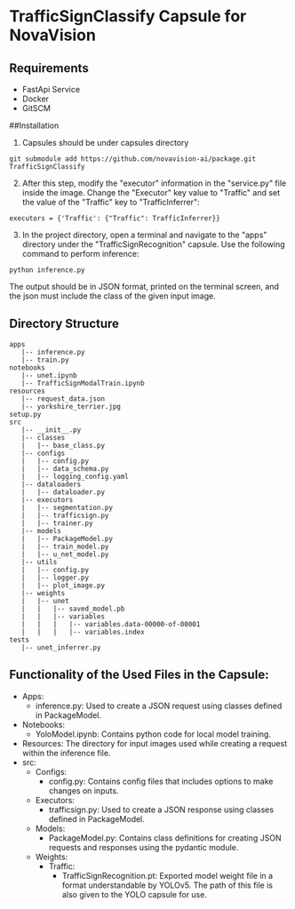 # TrafficSignClassify Capsule for NovaVision

## Requirements
- FastApi Service  
- Docker
- GitSCM

##Installation
1. Capsules should be under capsules directory
```
git submodule add https://github.com/novavision-ai/package.git TrafficSignClassify
```
2. After this step, modify the "executor" information in the "service.py" file inside the image. Change the "Executor" key value to "Traffic" and set the value of the "Traffic" key to "TrafficInferrer":
```
executors = {'Traffic': {"Traffic": TrafficInferrer}}
```
3. In the project directory, open a terminal and navigate to the "apps" directory under the "TrafficSignRecognition" capsule. Use the following command to perform inference:
```
python inference.py
```
The output should be in JSON format, printed on the terminal screen, and the json must include the class of the given input image.


## Directory Structure
```
apps
   |-- inference.py
   |-- train.py
notebooks
   |-- unet.ipynb
   |-- TrafficSignModalTrain.ipynb
resources
   |-- request_data.json
   |-- yorkshire_terrier.jpg
setup.py
src
   |-- __init__.py
   |-- classes
   |   |-- base_class.py
   |-- configs
   |   |-- config.py
   |   |-- data_schema.py
   |   |-- logging_config.yaml
   |-- dataloaders
   |   |-- dataloader.py
   |-- executors
   |   |-- segmentation.py
   |   |-- trafficsign.py
   |   |-- trainer.py
   |-- models
   |   |-- PackageModel.py
   |   |-- train_model.py
   |   |-- u_net_model.py
   |-- utils
   |   |-- config.py
   |   |-- logger.py
   |   |-- plot_image.py
   |-- weights
   |   |-- unet
   |   |   |-- saved_model.pb
   |   |   |-- variables
   |   |   |   |-- variables.data-00000-of-00001
   |   |   |   |-- variables.index
tests
   |-- unet_inferrer.py
```

## Functionality of the Used Files in the Capsule:

* Apps:
  * inference.py: Used to create a JSON request using classes defined in PackageModel.
* Notebooks:
  * YoloModel.ipynb: Contains python code for local model training.
* Resources: The directory for input images used while creating a request within the inference file.
* src:
  * Configs:
    * config.py: Contains config files that includes options to make changes on inputs.
  * Executors:
    * trafficsign.py: Used to create a JSON response using classes defined in PackageModel. 
  * Models:
    * PackageModel.py: Contains class definitions for creating JSON requests and responses using the pydantic module.
  * Weights:
    * Traffic:
      * TrafficSignRecognition.pt: Exported model weight file in a format understandable by YOLOv5. The path of this file is also given to the YOLO capsule for use.




